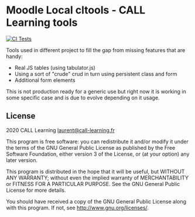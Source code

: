 Moodle Local cltools - CALL Learning tools
==

[![CI Tests](https://github.com/call-learning/moodle-local_cltools/actions/workflows/ci.yml/badge.svg)](https://github.com/call-learning/moodle-local_cltools/actions/workflows/ci.yml)

Tools used in different project to fill the gap from missing features that are handy:
* Real JS tables (using tabulator.js)
* Using a sort of "crude" crud in turn using persistent class and form
* Additional form elements

This is not production ready for a generic use but right now it is working in some specific case and is due to evolve
depending on it usage.

## License ##

2020 CALL Learning <laurent@call-learning.fr>

This program is free software: you can redistribute it and/or modify it under
the terms of the GNU General Public License as published by the Free Software
Foundation, either version 3 of the License, or (at your option) any later
version.

This program is distributed in the hope that it will be useful, but WITHOUT ANY
WARRANTY; without even the implied warranty of MERCHANTABILITY or FITNESS FOR A
PARTICULAR PURPOSE.  See the GNU General Public License for more details.

You should have received a copy of the GNU General Public License along with
this program.  If not, see <http://www.gnu.org/licenses/>.

